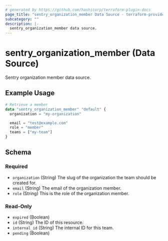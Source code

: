 ```yaml
---
# generated by https://github.com/hashicorp/terraform-plugin-docs
page_title: "sentry_organization_member Data Source - terraform-provider-sentry"
subcategory: ""
description: |-
  sentry_organization_member data source.
---
```


# sentry_organization_member (Data Source)

Sentry organization member data source.

## Example Usage

```terraform
# Retrieve a member
data "sentry_organization_member" "default" {
  organization = "my-organization"

  email = "test@example.com"
  role = "member"
  teams = ["my-team"]
}
```

<!-- schema generated by tfplugindocs -->
## Schema

### Required

- `organization` (String) The slug of the organization the team should be created for.
- `email` (String) The email of the organization member.
- `role` (String) This is the role of the organization member.

### Read-Only

- `expired` (Boolean)
- `id` (String) The ID of this resource.
- `internal_id` (String) The internal ID for this team.
- `pending` (Boolean)


